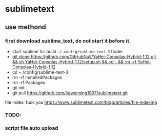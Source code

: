 # sublimetext

## use methond

### first download sublime_text, do not start it before it.

* start sublime for build `~/.config/sublime-text-3` floder
* [git clone https://github.com/GitHubNull/YaHei-Consolas-Hybrid-1.12.git && sh YaHei-Consolas-Hybrid-1.12/setup.sh && cd - && rm -rf YaHei-Consolas-Hybrid-1.12](https://github.com/GitHubNull/YaHei-Consolas-Hybrid-1.12)
* cd ~./config/sublime-text-3
* rm -rf InstalledPackages
* rm -rf Packages
* git init
* git pull https://github.com/liuweiming1997/sublimetext.git

file index: fuck you
  https://www.sublimetext.com/blog/articles/file-indexing

### TODO:
### script file auto upload
